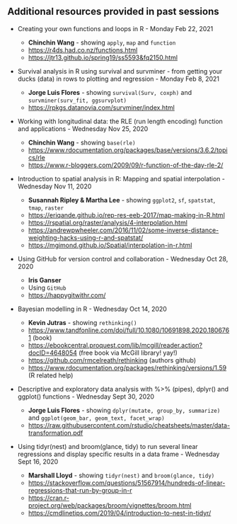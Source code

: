 ## Additional resources provided in past sessions 
* Creating your own functions and loops in R - Monday Feb 22, 2021
    * __Chinchin Wang__ - showing `apply`, `map` and `function`
    * https://r4ds.had.co.nz/functions.html
    * https://jtr13.github.io/spring19/ss5593&fq2150.html

* Survival analysis in R using survival and survminer - from getting your ducks (data) in rows to plotting and regression - Monday Feb 8, 2021
    * __Jorge Luis Flores__ - showing `survival(Surv, coxph)` and `survminer(surv_fit, ggsurvplot)`
    * https://rpkgs.datanovia.com/survminer/index.html

* Working with longitudinal data: the RLE (run length encoding) function and applications - Wednesday Nov 25, 2020
    * __Chinchin Wang__ - showing `base(rle)`
    * https://www.rdocumentation.org/packages/base/versions/3.6.2/topics/rle
    * https://www.r-bloggers.com/2009/09/r-function-of-the-day-rle-2/

* Introduction to spatial analysis in R: Mapping and spatial interpolation - Wednesday Nov 11, 2020
    * __Susannah Ripley & Martha Lee__ - showing `ggplot2`, `sf`, `spatstat`, `tmap`, `raster`
    * https://eriqande.github.io/rep-res-eeb-2017/map-making-in-R.html 
    * https://rspatial.org/raster/analysis/4-interpolation.html 
    * https://andrewpwheeler.com/2016/11/02/some-inverse-distance-weighting-hacks-using-r-and-spatstat/ 
    * https://mgimond.github.io/Spatial/interpolation-in-r.html 

* Using GitHub for version control and collaboration - Wednesday Oct 28, 2020
    * __Iris Ganser__
    * Using `GitHub`
    * https://happygitwithr.com/

* Bayesian modelling in R - Wednesday Oct 14, 2020
    * __Kevin Jutras__ - showing `rethinking()`
    * https://www.tandfonline.com/doi/full/10.1080/10691898.2020.1806761 (book)
    * https://ebookcentral.proquest.com/lib/mcgill/reader.action?docID=4648054 (free book via McGill library! yay!)
    * https://github.com/rmcelreath/rethinking (authors github)
    * https://www.rdocumentation.org/packages/rethinking/versions/1.59 (R related help)   


* Descriptive and exploratory data analysis with %>% (pipes), dplyr() and ggplot() functions - Wednesday Sept 30, 2020
    * __Jorge Luis Flores__ - showing `dplyr(mutate, group_by, summarize)` and `ggplot(geom_bar, geom_text, facet_wrap)`
    * https://raw.githubusercontent.com/rstudio/cheatsheets/master/data-transformation.pdf

* Using tidyr(nest) and broom(glance, tidy) to run several linear regressions and display specific results in a data frame - Wednesday Sept 16, 2020
    * __Marshall Lloyd__ - showing `tidyr(nest)` and `broom(glance, tidy)`
    * https://stackoverflow.com/questions/51567914/hundreds-of-linear-regressions-that-run-by-group-in-r
    * https://cran.r-project.org/web/packages/broom/vignettes/broom.html
    * https://cmdlinetips.com/2019/04/introduction-to-nest-in-tidyr/
